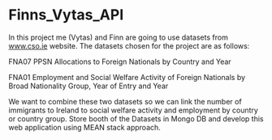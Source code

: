 # Finns_Vytas_API

In this project me (Vytas) and Finn are going to use datasets from www.cso.ie website.
The datasets chosen for the project are as follows:


FNA07 PPSN Allocations to Foreign Nationals by Country and Year


FNA01 Employment and Social Welfare Activity of Foreign Nationals by Broad Nationality Group, Year of Entry and Year

We want to combine these two datasets so we can link the number of immigrants to Ireland to social welfare activity and employment by country or country group. Store booth of the Datasets in Mongo DB and develop this web application using MEAN stack approach.

